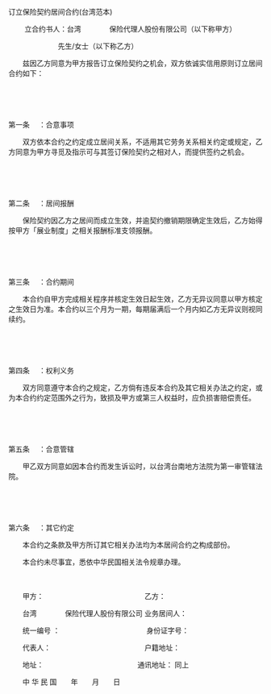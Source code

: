 



订立保险契约居间合约(台湾范本)



 

　　 立合约书人：台湾　　　　保险代理人股份有限公司（以下称甲方）

　　　　　　　先生/女士（以下称乙方）　　

　　兹因乙方同意为甲方报告订立保险契约之机会，双方依诚实信用原则订立居间合约如下：

　　

　　

第一条
　：合意事项

　　双方依本合约之约定成立居间关系，不适用其它劳务关系相关约定或规定，乙方同意为甲方寻觅及指示可与其签订保险契约之相对人，而提供签约之机会。

　　

　　

第二条
　：居间报酬

　　保险契约因乙方之居间而成立生效，并逾契约撤销期限确定生效后，乙方始得按甲方「展业制度」之相关报酬标准支领报酬。

　　

　　

第三条
　：合约期间

　　本合约自甲方完成相关程序并核定生效日起生效，乙方无异议同意以甲方核定之生效日为准。本合约以三个月为一期，每期届满后一个月内如乙方无异议则视同续约。

　　

　　

第四条
　：权利义务

　　双方同意遵守本合约之规定，乙方倘有违反本合约及其它相关办法之约定，或为本合约约定范围外之行为，致损及甲方或第三人权益时，应负损害赔偿责任。

　　

　　

第五条
　：合意管辖

　　甲乙双方同意如因本合约而发生诉讼时，以台湾台南地方法院为第一审管辖法院。

　　

　　

第六条
　：其它约定

　　本合约之条款及甲方所订其它相关办法均为本居间合约之构成部份。

　　本合约未尽事宜，悉依中华民国相关法令规章办理。　

　　　

　　甲方：　　　　　　　　　　　　　　 乙方：

　　台湾　　　　保险代理人股份有限公司 业务居间人：

　　统一编号 ：　　　　　　　　　　　　 身份证字号： 

　　代表人：　　　　　　　　　　　　　 户籍地址： 

　　地址：　　　　　　　　　　　　　 通讯地址： 同上　　

　　中 华 民 国　　年　　月　　日